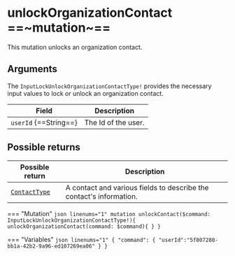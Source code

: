 # unlockOrganizationContact ==~mutation~==

This mutation unlocks an organization contact.

## Arguments

The `InputLockUnlockOrganizationContactType!` provides the necessary input values to lock or unlock an organization contact.

| Field                                                                                 | Description                                             |
|---------------------------------------------------------------------------------------|---------------------------------------------------------|
| `userId` {==String==}                                                                 | The Id of the user.                                     |

## Possible returns

| Possible return                                          	| Description                                                       	|
|---------------------------------------------------------	|--------------------------------------------------------------------	|
| [`ContactType`](../Objects/ContactType.md)                | A contact and various fields to describe the contact's information.  	|


=== "Mutation"
    ```json linenums="1"
    mutation unlockContact($command: InputLockUnlockOrganizationContactType!){
      unlockOrganizationContact(command: $command){
      }
    }
    ```

=== "Variables"
    ```json linenums="1"
    {
      "command": {
        "userId":"5f807280-bb1a-42b2-9a96-ed107269ea06"
      }
    }
    ```
